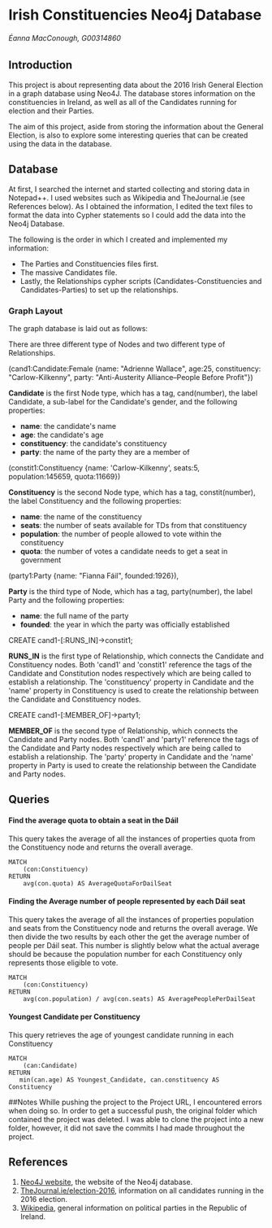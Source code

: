 # Irish Constituencies Neo4j Database
###### Éanna MacConough, G00314860

## Introduction
This project is about representing data about the 2016 Irish General Election in a graph database using 
Neo4J. The database stores information on the constituencies in Ireland, as well as all of the Candidates 
running for election and their Parties.

The aim of this project, aside from storing the information about the General Election, is also to explore
some interesting queries that can be created using the data in the database.

## Database
At first, I searched the internet and started collecting and storing data in Notepad++. I used websites 
such as Wikipedia and TheJournal.ie (see References below). As I obtained the information, I edited the 
text files to format the data into Cypher statements so I could add the data into the Neo4j Database.

The following is the order in which I created and implemented my information: 
- The Parties and Constituencies files first.
- The massive Candidates file.
- Lastly, the Relationships cypher scripts (Candidates-Constituencies and Candidates-Parties) to set up 
	the relationships.

### Graph Layout
The graph database is laid out as follows:

There are three different type of Nodes and two different type of Relationships.

(cand1:Candidate:Female {name: "Adrienne Wallace", age:25, constituency: "Carlow-Kilkenny", party: "Anti-Austerity Alliance–People Before Profit"})

**Candidate** is the first Node type, which has a tag, cand(number), the label Candidate, a sub-label for the Candidate's gender, and the following properties:
- **name**: the candidate's name
- **age**: the candidate's age
- **constituency**: the candidate's constituency
- **party**: the name of the party they are a member of


(constit1:Constituency {name: 'Carlow-Kilkenny', seats:5, population:145659, quota:11669})

**Constituency** is the second Node type, which has a tag, constit(number), the label Constituency and the following properties:
- **name**: the name of the constituency
- **seats**: the number of seats available for TDs from that constituency
- **population**: the number of people allowed to vote within the constituency
- **quota**: the number of votes a candidate needs to get a seat in government


(party1:Party {name: "Fianna Fáil", founded:1926}),	

**Party** is the third type of Node, which has a tag, party(number), the label Party and the following properties:
- **name**: the full name of the party
- **founded**: the year in which the party was officially established


CREATE cand1-[:RUNS_IN]->constit1;

**RUNS_IN** is the first type of Relationship, which connects the Candidate and Constituency nodes.
Both 'cand1' and 'constit1' reference the tags of the Candidate and Constitution nodes respectively which 
are being called to establish a relationship. The 'constituency' property in Candidate and the 'name' 
property in Constituency is used to create the relationship between the Candidate and Constituency nodes.


CREATE cand1-[:MEMBER_OF]->party1;

**MEMBER_OF** is the second type of Relationship, which connects the Candidate and Party nodes.
Both 'cand1' and 'party1' reference the tags of the Candidate and Party nodes respectively which are being 
called to establish a relationship. The 'party' property in Candidate and the 'name' property in Party is 
used to create the relationship between the Candidate and Party nodes.

## Queries

#### Find the average quota to obtain a seat in the Dáil
This query takes the average of all the instances of properties quota from the Constituency node and 
returns the overall average.
```cypher
MATCH 
    (con:Constituency)
RETURN 
    avg(con.quota) AS AverageQuotaForDailSeat
```

#### Finding the Average number of people represented by each Dáil seat
This query takes the average of all the instances of properties population and seats from the Constituency 
node and returns the overall average. We then divide the two results by each other the get the average 
number of people per Dáil seat. This number is slightly below what the actual average should be because
the population number for each Constituency only represents those eligible to vote.
```cypher
MATCH 
    (con:Constituency)
RETURN 
    avg(con.population) / avg(con.seats) AS AveragePeoplePerDailSeat
```
	
#### Youngest Candidate per Constituency
This query retrieves the age of youngest candidate running in each Constituency
```cypher
MATCH 
    (can:Candidate)
RETURN 
   min(can.age) AS Youngest_Candidate, can.constituency AS Constituency
```

##Notes
Whille pushing the project to the Project URL, I encountered errors when doing so. In order to get a successful push, the original folder which contained the project was deleted. I was able to clone the project into a new folder, however, it did not save the commits I had made throughout the project.

## References
1. [Neo4J website](http://neo4j.com/), the website of the Neo4j database.
2. [TheJournal.ie/election-2016](http://www.thejournal.ie/election-2016/), information on all candidates running in the 2016 election.
3. [Wikipedia](https://en.wikipedia.org/wiki/List_of_political_parties_in_the_Republic_of_Ireland/), general information on political parties in the Republic of Ireland.
